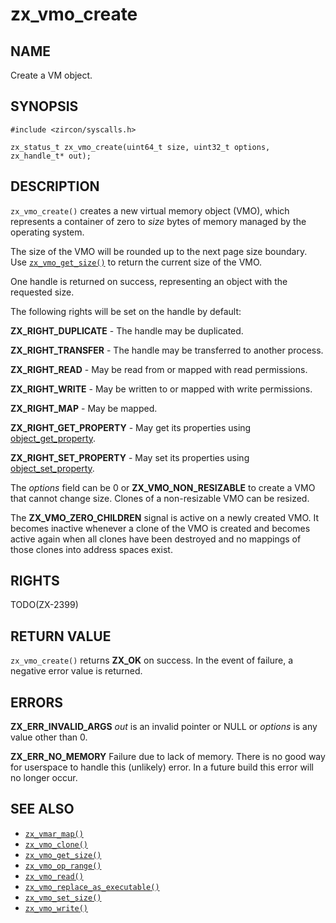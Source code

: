 # zx_vmo_create

## NAME

<!-- Updated by update-docs-from-abigen, do not edit. -->

Create a VM object.

## SYNOPSIS

<!-- Updated by update-docs-from-abigen, do not edit. -->

```
#include <zircon/syscalls.h>

zx_status_t zx_vmo_create(uint64_t size, uint32_t options, zx_handle_t* out);
```

## DESCRIPTION

`zx_vmo_create()` creates a new virtual memory object (VMO), which represents
a container of zero to *size* bytes of memory managed by the operating
system.

The size of the VMO will be rounded up to the next page size boundary.
Use [`zx_vmo_get_size()`] to return the current size of the VMO.

One handle is returned on success, representing an object with the requested
size.

The following rights will be set on the handle by default:

**ZX_RIGHT_DUPLICATE** - The handle may be duplicated.

**ZX_RIGHT_TRANSFER** - The handle may be transferred to another process.

**ZX_RIGHT_READ** - May be read from or mapped with read permissions.

**ZX_RIGHT_WRITE** - May be written to or mapped with write permissions.

**ZX_RIGHT_MAP** - May be mapped.

**ZX_RIGHT_GET_PROPERTY** - May get its properties using
[object_get_property](object_get_property.md).

**ZX_RIGHT_SET_PROPERTY** - May set its properties using
[object_set_property](object_set_property.md).

The *options* field can be 0 or **ZX_VMO_NON_RESIZABLE** to create a VMO
that cannot change size. Clones of a non-resizable VMO can be resized.

The **ZX_VMO_ZERO_CHILDREN** signal is active on a newly created VMO. It becomes
inactive whenever a clone of the VMO is created and becomes active again when
all clones have been destroyed and no mappings of those clones into address
spaces exist.

## RIGHTS

<!-- Updated by update-docs-from-abigen, do not edit. -->

TODO(ZX-2399)

## RETURN VALUE

`zx_vmo_create()` returns **ZX_OK** on success. In the event
of failure, a negative error value is returned.

## ERRORS

**ZX_ERR_INVALID_ARGS**  *out* is an invalid pointer or NULL or *options* is
any value other than 0.

**ZX_ERR_NO_MEMORY**  Failure due to lack of memory.
There is no good way for userspace to handle this (unlikely) error.
In a future build this error will no longer occur.

## SEE ALSO

 - [`zx_vmar_map()`]
 - [`zx_vmo_clone()`]
 - [`zx_vmo_get_size()`]
 - [`zx_vmo_op_range()`]
 - [`zx_vmo_read()`]
 - [`zx_vmo_replace_as_executable()`]
 - [`zx_vmo_set_size()`]
 - [`zx_vmo_write()`]

<!-- References updated by update-docs-from-abigen, do not edit. -->

[`zx_vmar_map()`]: vmar_map.md
[`zx_vmo_clone()`]: vmo_clone.md
[`zx_vmo_get_size()`]: vmo_get_size.md
[`zx_vmo_op_range()`]: vmo_op_range.md
[`zx_vmo_read()`]: vmo_read.md
[`zx_vmo_replace_as_executable()`]: vmo_replace_as_executable.md
[`zx_vmo_set_size()`]: vmo_set_size.md
[`zx_vmo_write()`]: vmo_write.md
